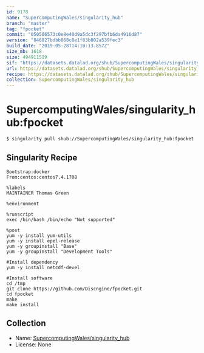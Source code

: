 ```yaml
---
id: 9178
name: "SupercomputingWales/singularity_hub"
branch: "master"
tag: "fpocket"
commit: "050506573c0e8e40d9a5dc3f297bfb6da4916d87"
version: "846827bdbb868c8e1f83b802a539fec3"
build_date: "2019-05-28T14:10:13.857Z"
size_mb: 1618
size: 494911519
sif: "https://datasets.datalad.org/shub/SupercomputingWales/singularity_hub/fpocket/2019-05-28-05050657-846827bd/846827bdbb868c8e1f83b802a539fec3.simg"
url: https://datasets.datalad.org/shub/SupercomputingWales/singularity_hub/fpocket/2019-05-28-05050657-846827bd/
recipe: https://datasets.datalad.org/shub/SupercomputingWales/singularity_hub/fpocket/2019-05-28-05050657-846827bd/Singularity
collection: SupercomputingWales/singularity_hub
---
```


# SupercomputingWales/singularity_hub:fpocket

```bash
$ singularity pull shub://SupercomputingWales/singularity_hub:fpocket
```

## Singularity Recipe

```singularity
Bootstrap:docker  
From:centos:centos7.4.1708

%labels
MAINTAINER Thomas Green

%environment

%runscript
exec /bin/bash /bin/echo "Not supported"

%post  
yum -y install yum-utils
yum -y install epel-release
yum -y groupinstall "Base"
yum -y groupinstall "Development Tools"

#Install dependency
yum -y install netcdf-devel

#Install software
cd /tmp
git clone https://github.com/Discngine/fpocket.git
cd fpocket
make 
make install
```

## Collection

 - Name: [SupercomputingWales/singularity_hub](https://github.com/SupercomputingWales/singularity_hub)
 - License: None

